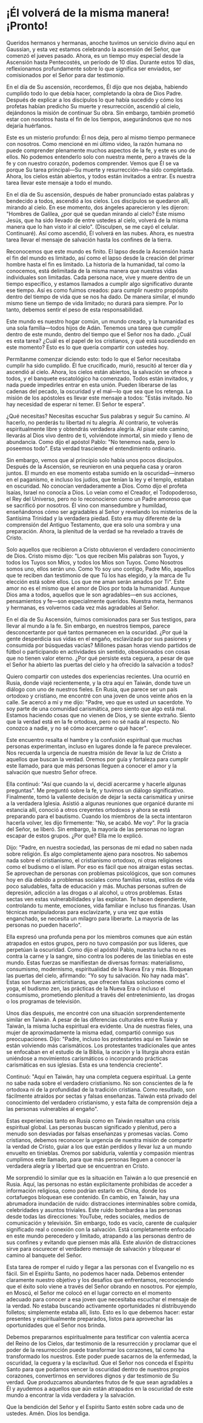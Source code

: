 # ¡Él volverá de la misma manera! ¡Pronto!  

Queridos hermanos y hermanas, anoche tuvimos un servicio divino aquí en Gaussian, y esta vez estamos celebrando la ascensión del Señor, que comenzó el jueves pasado. Ahora, es un tiempo muy especial desde la Ascensión hasta Pentecostés, un período de 10 días. Durante estos 10 días, reflexionamos profundamente sobre lo que significa ser enviados, ser comisionados por el Señor para dar testimonio.

En el día de Su ascensión, recordemos, Él dijo que nos dejaba, habiendo cumplido todo lo que debía hacer, completando la obra de Dios Padre. Después de explicar a los discípulos lo que había sucedido y cómo los profetas habían predicho Su muerte y resurrección, ascendió al cielo, dejándonos la misión de continuar Su obra. Sin embargo, también prometió estar con nosotros hasta el fin de los tiempos, asegurándonos que no nos dejaría huérfanos.

Este es un misterio profundo: Él nos deja, pero al mismo tiempo permanece con nosotros. Como mencioné en mi último video, la razón humana no puede comprender plenamente muchos aspectos de la fe, y este es uno de ellos. No podemos entenderlo solo con nuestra mente, pero a través de la fe y con nuestro corazón, podemos comprender. Vemos que Él se va porque Su tarea principal—Su muerte y resurrección—ha sido completada. Ahora, los cielos están abiertos, y todos están invitados a entrar. Es nuestra tarea llevar este mensaje a todo el mundo.

En el día de Su ascensión, después de haber pronunciado estas palabras y bendecido a todos, ascendió a los cielos. Los discípulos se quedaron allí, mirando al cielo. En ese momento, dos ángeles aparecieron y les dijeron: "Hombres de Galilea, ¿por qué se quedan mirando al cielo? Este mismo Jesús, que ha sido llevado de entre ustedes al cielo, volverá de la misma manera que lo han visto ir al cielo". (Disculpen, se me cayó el celular. Continuaré). Así como ascendió, Él volverá en las nubes. Ahora, es nuestra tarea llevar el mensaje de salvación hasta los confines de la tierra.

Reconocemos que este mundo es finito. El lapso desde la Ascensión hasta el fin del mundo es limitado, así como el lapso desde la creación del primer hombre hasta el fin es limitado. La historia de la humanidad, tal como la conocemos, está delimitada de la misma manera que nuestras vidas individuales son limitadas. Cada persona nace, vive y muere dentro de un tiempo específico, y estamos llamados a cumplir algo significativo durante ese tiempo. Así es como fuimos creados: para cumplir nuestro propósito dentro del tiempo de vida que se nos ha dado. De manera similar, el mundo mismo tiene un tiempo de vida limitado; no durará para siempre. Por lo tanto, debemos sentir el peso de esta responsabilidad.

Este mundo es nuestro hogar común, un mundo creado, y la humanidad es una sola familia—todos hijos de Adán. Tenemos una tarea que cumplir dentro de este mundo, dentro del tiempo que el Señor nos ha dado. ¿Cuál es esta tarea? ¿Cuál es el papel de los cristianos, y qué está sucediendo en este momento? Esto es lo que quería compartir con ustedes hoy.

Permítanme comenzar diciendo esto: todo lo que el Señor necesitaba cumplir ha sido cumplido. Él fue crucificado, murió, resucitó al tercer día y ascendió al cielo. Ahora, los cielos están abiertos, la salvación se ofrece a todos, y el banquete escatológico ha comenzado. Todos están invitados, y nada puede impedirles entrar en esta unión. Pueden liberarse de las cadenas del pecado, la oscuridad y el mal—lo que sea que los retenga. La misión de los apóstoles es llevar este mensaje a todos: "Estás invitado. No hay necesidad de esperar ni temer. El Señor te espera".

¿Qué necesitas? Necesitas escuchar Sus palabras y seguir Su camino. Al hacerlo, no perderás tu libertad ni tu alegría. Al contrario, te volverás espiritualmente libre y obtendrás verdadera alegría. Al pisar este camino, llevarás al Dios vivo dentro de ti, volviéndote inmortal, sin miedo y lleno de abundancia. Como dijo el apóstol Pablo: "No tenemos nada, pero lo poseemos todo". Esta verdad trasciende el entendimiento ordinario.

Sin embargo, vemos que al principio solo había unos pocos discípulos. Después de la Ascensión, se reunieron en una pequeña casa y oraron juntos. El mundo en ese momento estaba sumido en la oscuridad—inmerso en el paganismo, e incluso los judíos, que tenían la ley y el templo, estaban en oscuridad. No conocían verdaderamente a Dios. Como dijo el profeta Isaías, Israel no conocía a Dios. Lo veían como el Creador, el Todopoderoso, el Rey del Universo, pero no lo reconocieron como un Padre amoroso que se sacrificó por nosotros. Él vino con mansedumbre y humildad, enseñándonos cómo ser agradables al Señor y revelando los misterios de la Santísima Trinidad y la verdadera piedad. Esto era muy diferente de la comprensión del Antiguo Testamento, que era solo una sombra y una preparación. Ahora, la plenitud de la verdad se ha revelado a través de Cristo.

Solo aquellos que recibieron a Cristo obtuvieron el verdadero conocimiento de Dios. Cristo mismo dijo: "Los que reciben Mis palabras son Tuyos, y todos los Tuyos son Míos, y todos los Míos son Tuyos. Como Nosotros somos uno, ellos serán uno. Como Yo soy uno contigo, Padre Mío, aquellos que te reciben dan testimonio de que Tú los has elegido, y la marca de Tu elección está sobre ellos. Los que me aman serán amados por Ti". Este amor no es el mismo que el amor de Dios por toda la humanidad. Aunque Dios ama a todos, aquellos que le son agradables—en sus acciones, pensamientos y fe—son especialmente queridos. Nuestra meta, hermanos y hermanas, es volvernos cada vez más agradables al Señor.

En el día de Su Ascensión, fuimos comisionados para ser Sus testigos, para llevar al mundo a la fe. Sin embargo, en nuestros tiempos, parece desconcertante por qué tantos permanecen en la oscuridad. ¿Por qué la gente desperdicia sus vidas en el engaño, esclavizada por sus pasiones y consumida por búsquedas vacías? Millones pasan horas viendo partidos de fútbol o participando en actividades sin sentido, obsesionados con cosas que no tienen valor eterno. ¿Por qué persiste esta ceguera, a pesar de que el Señor ha abierto las puertas del cielo y ha ofrecido la salvación a todos?

Quiero compartir con ustedes dos experiencias recientes. Una ocurrió en Rusia, donde viajé recientemente, y la otra aquí en Taiwán, donde tuve un diálogo con uno de nuestros fieles. En Rusia, que parece ser un país ortodoxo y cristiano, me encontré con una joven de unos veinte años en la calle. Se acercó a mí y me dijo: "Padre, veo que es usted un sacerdote. Yo soy parte de una comunidad carismática, pero siento que algo está mal. Estamos haciendo cosas que no vienen de Dios, y se siente extraño. Siento que la verdad está en la fe ortodoxa, pero no sé nada al respecto. No conozco a nadie, y no sé cómo acercarme o qué hacer".

Este encuentro resalta el hambre y la confusión espiritual que muchas personas experimentan, incluso en lugares donde la fe parece prevalecer. Nos recuerda la urgencia de nuestra misión de llevar la luz de Cristo a aquellos que buscan la verdad. Oremos por guía y fortaleza para cumplir este llamado, para que más personas lleguen a conocer el amor y la salvación que nuestro Señor ofrece.

Ella continuó: "Así que cuando la vi, decidí acercarme y hacerle algunas preguntas". Me preguntó sobre la fe, y tuvimos un diálogo significativo. Finalmente, tomó la valiente decisión de dejar la secta carismática y unirse a la verdadera Iglesia. Asistió a algunas reuniones que organicé durante mi estancia allí, conoció a otros creyentes ortodoxos y ahora se está preparando para el bautismo. Cuando los miembros de la secta intentaron hacerla volver, les dijo firmemente: "No, se acabó. Me voy". Por la gracia del Señor, se liberó. Sin embargo, la mayoría de las personas no logran escapar de estos grupos. ¿Por qué? Ella me lo explicó.

Dijo: "Padre, en nuestra sociedad, las personas de mi edad no saben nada sobre religión. Es algo completamente ajeno para nosotros. No sabemos nada sobre el cristianismo, el cristianismo ortodoxo, ni otras religiones como el budismo o el islam. Por eso es fácil que nos atraigan estas sectas. Se aprovechan de personas con problemas psicológicos, que son comunes hoy en día debido a problemas sociales como familias rotas, estilos de vida poco saludables, falta de educación y más. Muchas personas sufren de depresión, adicción a las drogas o al alcohol, u otros problemas. Estas sectas ven estas vulnerabilidades y las explotan. Te hacen dependiente, controlando tu mente, emociones, vida familiar e incluso tus finanzas. Usan técnicas manipuladoras para esclavizarte, y una vez que estás enganchado, se necesita un milagro para liberarte. La mayoría de las personas no pueden hacerlo".

Ella expresó una profunda pena por los miembros comunes que aún están atrapados en estos grupos, pero no tuvo compasión por sus líderes, que perpetúan la oscuridad. Como dijo el apóstol Pablo, nuestra lucha no es contra la carne y la sangre, sino contra los poderes de las tinieblas en este mundo. Estas fuerzas se manifiestan de diversas formas: materialismo, consumismo, modernismo, espiritualidad de la Nueva Era y más. Bloquean las puertas del cielo, afirmando: "Yo soy tu salvación. No hay nada más". Estas son fuerzas anticristianas, que ofrecen falsas soluciones como el yoga, el budismo zen, las prácticas de la Nueva Era o incluso el consumismo, prometiendo plenitud a través del entretenimiento, las drogas o los programas de televisión.

Unos días después, me encontré con una situación sorprendentemente similar en Taiwán. A pesar de las diferencias culturales entre Rusia y Taiwán, la misma lucha espiritual era evidente. Una de nuestras fieles, una mujer de aproximadamente la misma edad, compartió conmigo sus preocupaciones. Dijo: "Padre, incluso los protestantes aquí en Taiwán se están volviendo más carismáticos. Los protestantes tradicionales que antes se enfocaban en el estudio de la Biblia, la oración y la liturgia ahora están uniéndose a movimientos carismáticos o incorporando prácticas carismáticas en sus iglesias. Esta es una tendencia creciente".

Continuó: "Aquí en Taiwán, hay una completa ceguera espiritual. La gente no sabe nada sobre el verdadero cristianismo. No son conscientes de la fe ortodoxa ni de la profundidad de la tradición cristiana. Como resultado, son fácilmente atraídos por sectas y falsas enseñanzas. Taiwán está privado del conocimiento del verdadero cristianismo, y esta falta de comprensión deja a las personas vulnerables al engaño".

Estas experiencias tanto en Rusia como en Taiwán resaltan una crisis espiritual global. Las personas buscan significado y plenitud, pero a menudo son desviadas por falsas enseñanzas y promesas vacías. Como cristianos, debemos reconocer la urgencia de nuestra misión de compartir la verdad de Cristo, guiar a los que están perdidos y llevar luz a un mundo envuelto en tinieblas. Oremos por sabiduría, valentía y compasión mientras cumplimos este llamado, para que más personas lleguen a conocer la verdadera alegría y libertad que se encuentran en Cristo.

Me sorprendió lo similar que es la situación en Taiwán a lo que presencié en Rusia. Aquí, las personas no están explícitamente prohibidas de acceder a información religiosa, como podrían estarlo en China, donde los cortafuegos bloquean ese contenido. En cambio, en Taiwán, hay una abrumadora inundación de ruido: distracciones interminables sobre comida, celebridades y asuntos triviales. Este ruido bombardea a las personas desde todas las direcciones: YouTube, redes sociales, medios de comunicación y televisión. Sin embargo, todo es vacío, carente de cualquier significado real o conexión con la salvación. Está completamente enfocado en este mundo perecedero y limitado, atrapando a las personas dentro de sus confines y evitando que piensen más allá. Este aluvión de distracciones sirve para oscurecer el verdadero mensaje de salvación y bloquear el camino al banquete del Señor.

Esta tarea de romper el ruido y llegar a las personas con el Evangelio no es fácil. Sin el Espíritu Santo, no podemos hacer nada. Debemos entender claramente nuestro objetivo y los desafíos que enfrentamos, reconociendo que el éxito solo viene a través del Señor obrando en nosotros. Por ejemplo, en Moscú, el Señor me colocó en el lugar correcto en el momento adecuado para conocer a esa joven que necesitaba escuchar el mensaje de la verdad. No estaba buscando activamente oportunidades ni distribuyendo folletos; simplemente estaba allí, listo. Esto es lo que debemos hacer: estar presentes y espiritualmente preparados, listos para aprovechar las oportunidades que el Señor nos brinda.

Debemos prepararnos espiritualmente para testificar con valentía acerca del Reino de los Cielos, dar testimonio de la resurrección y proclamar que el poder de la resurrección puede transformar los corazones, tal como ha transformado los nuestros. Este poder puede sacarnos de la enfermedad, la oscuridad, la ceguera y la esclavitud. Que el Señor nos conceda el Espíritu Santo para que podamos vencer la oscuridad dentro de nuestros propios corazones, convertirnos en servidores dignos y dar testimonio de Su verdad. Que produzcamos abundantes frutos de fe que sean agradables a Él y ayudemos a aquellos que aún están atrapados en la oscuridad de este mundo a encontrar la vida verdadera y la salvación.

Que la bendición del Señor y el Espíritu Santo estén sobre cada uno de ustedes. Amén. Dios los bendiga.

